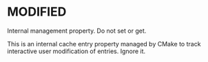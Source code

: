   

# MODIFIED  
Internal management property.  Do not set or get.  

This is an internal cache entry property managed by CMake to track
interactive user modification of entries.  Ignore it.  

